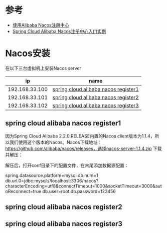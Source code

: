# 参考
* [使用Alibaba Nacos注册中心](https://www.kancloud.cn/mrbird/spring-cloud/1271133)
* [Spring Cloud Alibaba Nacos注册中心入门实例](https://mrbird.cc/Spring-Cloud-Alibaba-Nacos%E6%B3%A8%E5%86%8C%E4%B8%AD%E5%BF%83.html)

# Nacos安装

在以下三台虚拟机上安装Nacos server

ip | name |
---|---|
192.168.33.100|	 [spring cloud alibaba nacos register1](#spring-cloud-alibaba-nacos-register1)	|
192.168.33.101|	 [spring cloud alibaba nacos register2](#spring-cloud-alibaba-nacos-register2)  |
192.168.33.102| [spring cloud alibaba nacos register3](#spring-cloud-alibaba-nacos-register3)  |


## spring cloud alibaba nacos register1


因为Spring Cloud Alibaba 2.2.0.RELEASE内置的Nacos client版本为1.1.4，所以我们使用这个版本的Nacos。Nacos下载地址：https://github.com/alibaba/nacos/releases，选择nacos-server-1.1.4.zip 下载并解压：

解压后，打开conf目录下的配置文件，在末尾添加数据源配置：

spring.datasource.platform=mysql
db.num=1
db.url.0=jdbc:mysql://localhost:3306/nacos?characterEncoding=utf8&connectTimeout=1000&socketTimeout=3000&autoReconnect=true
db.user=root
db.password=123456


## spring cloud alibaba nacos register2

## spring cloud alibaba nacos register3
